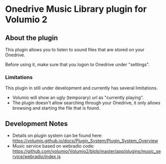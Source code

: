 # Onedrive Music Library plugin for Volumio 2

## About the plugin

This plugin allows you to listen to sound files that are stored on your Onedrive. 

Before using it, make sure that you logon to Onedrive under "settings".

### Limitations

This plugin in still under development and currently has several limitations.

- Volumio will show an ugly (temporary) url as "currently playing". 
- The plugin doesn't allow searching through your Onedrive, it only allows browsing and starting the file that is found.

## Development Notes

 - Details on plugin system can be found here: https://volumio.github.io/docs/Plugin_System/Plugin_System_Overview
 - Music service based on webradio code: https://github.com/volumio/Volumio2/blob/master/app/plugins/music_service/webradio/index.js

